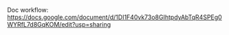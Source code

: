 Doc workflow:
https://docs.google.com/document/d/1DI1F40vk73o8GIhtpdyAbTqR4SPEg0WYRfL7d8GqKOM/edit?usp=sharing
